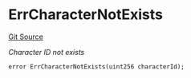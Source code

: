 # ErrCharacterNotExists
[Git Source](https://github.com/Crossbell-Box/Crossbell-Contracts/blob/7fb0a111be44c9c39adc514360ef463c6a04b62a/contracts/libraries/Error.sol)

*Character ID not exists*


```solidity
error ErrCharacterNotExists(uint256 characterId);
```

